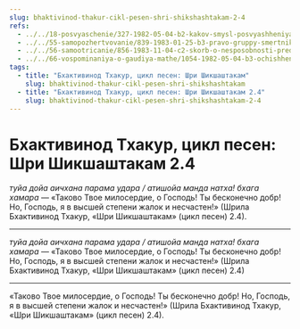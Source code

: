 ```yaml
---
slug: bhaktivinod-thakur-cikl-pesen-shri-shikshashtakam-2-4
refs:
  - ../../18-posvyaschenie/327-1982-05-04-b2-kakov-smysl-posvyashheniya-v-vospevanie-svyatogo-imeni.md
  - ../../55-samopozhertvovanie/839-1983-01-25-b3-pravo-gruppy-smertnikov.md
  - ../../56-samootricanie/856-1983-11-04-c2-skorb-o-nesposobnosti-predatsya-krishne.md
  - ../../66-vospominaniya-o-gaudiya-mathe/1054-1982-05-04-b3-ochishhenie-serdets-bremya-lezhashhee-na-plechah-sadhu.md
tags:
  - title: "Бхактивинод Тхакур, цикл песен: Шри Шикшаштакам"
    slug: bhaktivinod-thakur-cikl-pesen-shri-shikshashtakam
  - title: "Бхактивинод Тхакур, цикл песен: Шри Шикшаштакам 2.4"
    slug: bhaktivinod-thakur-cikl-pesen-shri-shikshashtakam-2-4
---
```


# Бхактивинод Тхакур, цикл песен: Шри Шикшаштакам 2.4

*туйа дойа аичхана парама удара / атишойа манда натха! бхага хамара* — «Таково Твое милосердие, о Господь! Ты бесконечно добр! Но, Господь, я в высшей степени жалок и несчастен!» (Шрила Бхактивинод Тхакур, «Шри Шикшаштакам» (цикл песен) 2.4).

---

*туйа дойа аичхана парама удара / атишойа манда натха! бхага хамара* — «Таково Твое милосердие, о Господь! Ты бесконечно добр! Но, Господь, я в высшей степени жалок и несчастен!» (Шрила Бхактивинод Тхакур, «Шри Шикшаштакам» (цикл песен) 2.4)

---

«Таково Твое милосердие, о Господь! Ты бесконечно добр! Но, Господь, я в высшей степени жалок и несчастен!» (Шрила Бхактивинод Тхакур, «Шри Шикшаштакам» (цикл песен) 2.4).
